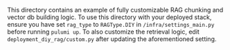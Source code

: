 This directory contains an example of fully customizable RAG chunking
and vector db building logic. To use this directory with your deployed 
stack, ensure you have set `rag_type` to `RAGType.DIY` in 
`/infra/settings_main.py` before running `pulumi up`. To also customize
the retrieval logic, edit `deployment_diy_rag/custom.py` after updating the
aforementioned setting.